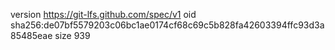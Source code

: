 version https://git-lfs.github.com/spec/v1
oid sha256:de07bf5579203c06bc1ae0174cf68c69c5b828fa42603394ffc93d3a85485eae
size 939
